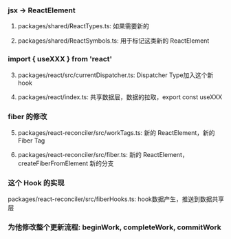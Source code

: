 ### jsx -> ReactElement

1. packages/shared/ReactTypes.ts: 如果需要新的<XXXHook></XXXHook>

2. packages/shared/ReactSymbols.ts: 用于标记这类新的 ReactElement

### import { useXXX } from 'react'

3. packages/react/src/currentDispatcher.ts: Dispatcher Type加入这个新hook

4. packages/react/index.ts: 共享数据层，数据的拉取，export const useXXX

### fiber 的修改

5. packages/react-reconciler/src/workTags.ts: 新的 ReactElement，新的 Fiber Tag

6. packages/react-reconciler/src/fiber.ts: 新的 ReactElement，createFiberFromElement 新的分支

### 这个 Hook 的实现

packages/react-reconciler/src/fiberHooks.ts: hook数据产生，推送到数据共享层

### 为他修改整个更新流程: beginWork, completeWork, commitWork
